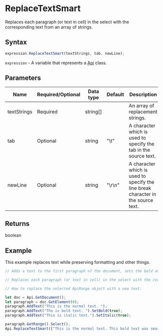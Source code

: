 # ReplaceTextSmart

Replaces each paragraph (or text in cell) in the select with the corresponding text from an array of strings.

## Syntax

```javascript
expression.ReplaceTextSmart(textStrings, tab, newLine);
```

`expression` - A variable that represents a [Api](../Api.md) class.

## Parameters

| **Name** | **Required/Optional** | **Data type** | **Default** | **Description** |
| ------------- | ------------- | ------------- | ------------- | ------------- |
| textStrings | Required | string[] |  | An array of replacement strings. |
| tab | Optional | string | "\t" | A character which is used to specify the tab in the source text. |
| newLine | Optional | string | "\r\n" | A character which is used to specify the line break character in the source text. |

## Returns

boolean

## Example

This example replaces text while preserving formatting and other things.

```javascript editor-docx
// Adds a text to the first paragraph of the document, sets the bold and italic properties to it, and replaces it with a new text preserving the text style.

// Replaces each paragraph (or text in cell) in the select with the corresponding text from an array of strings.

// How to replace the selected ApiRange object with a new text.

let doc = Api.GetDocument();
let paragraph = doc.GetElement(0);
paragraph.AddText("This is the normal text. ");
paragraph.AddText("The is bold text. ").SetBold(true);
paragraph.AddText("This is italic text.").SetItalic(true);

paragraph.GetRange().Select();
Api.ReplaceTextSmart(["This is the normal text. This bold text was smart replaced. This is italic text."]);
```
